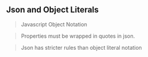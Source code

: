 ## Json and Object Literals

> Javascript Object Notation

> Properties must be wrapped in quotes in json.

> Json has stricter rules than object literal notation
